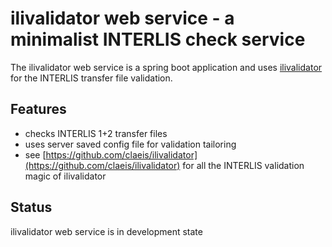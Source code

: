 # ilivalidator web service - a minimalist INTERLIS check service

The ilivalidator web service is a spring boot application and uses [ilivalidator](https://github.com/claeis/ilivalidator) for the INTERLIS transfer file validation.

## Features

* checks INTERLIS 1+2 transfer files
* uses server saved config file for validation tailoring
* see [https://github.com/claeis/ilivalidator](https://github.com/claeis/ilivalidator) for all the INTERLIS validation magic of ilivalidator 

## Status

ilivalidator web service is in development state